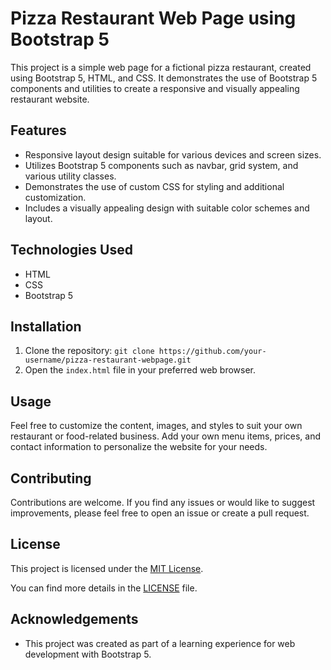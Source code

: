 # Pizza Restaurant Web Page using Bootstrap 5

This project is a simple web page for a fictional pizza restaurant, created using Bootstrap 5, HTML, and CSS. It demonstrates the use of Bootstrap 5 components and utilities to create a responsive and visually appealing restaurant website.

## Features

- Responsive layout design suitable for various devices and screen sizes.
- Utilizes Bootstrap 5 components such as navbar, grid system, and various utility classes.
- Demonstrates the use of custom CSS for styling and additional customization.
- Includes a visually appealing design with suitable color schemes and layout.

## Technologies Used

- HTML
- CSS
- Bootstrap 5

## Installation

1. Clone the repository: `git clone https://github.com/your-username/pizza-restaurant-webpage.git`
2. Open the `index.html` file in your preferred web browser.

## Usage

Feel free to customize the content, images, and styles to suit your own restaurant or food-related business. Add your own menu items, prices, and contact information to personalize the website for your needs.

## Contributing

Contributions are welcome. If you find any issues or would like to suggest improvements, please feel free to open an issue or create a pull request.

## License

This project is licensed under the [MIT License](https://opensource.org/licenses/MIT).

You can find more details in the [LICENSE](./LICENSE) file.

## Acknowledgements

- This project was created as part of a learning experience for web development with Bootstrap 5.

